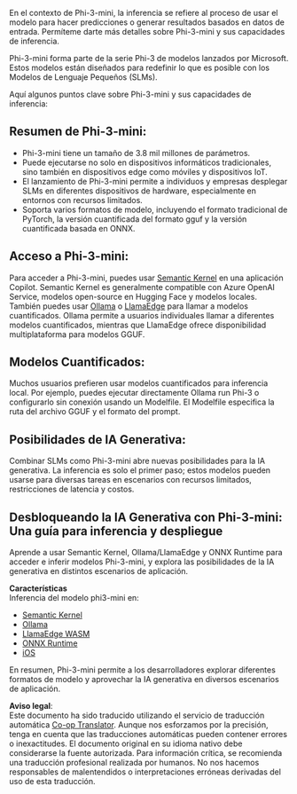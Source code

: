 <!--
CO_OP_TRANSLATOR_METADATA:
{
  "original_hash": "f1ff728038c4f554b660a36b76cbdd6e",
  "translation_date": "2025-07-16T21:06:30+00:00",
  "source_file": "md/01.Introduction/03/overview.md",
  "language_code": "es"
}
-->
En el contexto de Phi-3-mini, la inferencia se refiere al proceso de usar el modelo para hacer predicciones o generar resultados basados en datos de entrada. Permíteme darte más detalles sobre Phi-3-mini y sus capacidades de inferencia.

Phi-3-mini forma parte de la serie Phi-3 de modelos lanzados por Microsoft. Estos modelos están diseñados para redefinir lo que es posible con los Modelos de Lenguaje Pequeños (SLMs).

Aquí algunos puntos clave sobre Phi-3-mini y sus capacidades de inferencia:

## **Resumen de Phi-3-mini:**
- Phi-3-mini tiene un tamaño de 3.8 mil millones de parámetros.
- Puede ejecutarse no solo en dispositivos informáticos tradicionales, sino también en dispositivos edge como móviles y dispositivos IoT.
- El lanzamiento de Phi-3-mini permite a individuos y empresas desplegar SLMs en diferentes dispositivos de hardware, especialmente en entornos con recursos limitados.
- Soporta varios formatos de modelo, incluyendo el formato tradicional de PyTorch, la versión cuantificada del formato gguf y la versión cuantificada basada en ONNX.

## **Acceso a Phi-3-mini:**
Para acceder a Phi-3-mini, puedes usar [Semantic Kernel](https://github.com/microsoft/SemanticKernelCookBook?WT.mc_id=aiml-138114-kinfeylo) en una aplicación Copilot. Semantic Kernel es generalmente compatible con Azure OpenAI Service, modelos open-source en Hugging Face y modelos locales.  
También puedes usar [Ollama](https://ollama.com) o [LlamaEdge](https://llamaedge.com) para llamar a modelos cuantificados. Ollama permite a usuarios individuales llamar a diferentes modelos cuantificados, mientras que LlamaEdge ofrece disponibilidad multiplataforma para modelos GGUF.

## **Modelos Cuantificados:**
Muchos usuarios prefieren usar modelos cuantificados para inferencia local. Por ejemplo, puedes ejecutar directamente Ollama run Phi-3 o configurarlo sin conexión usando un Modelfile. El Modelfile especifica la ruta del archivo GGUF y el formato del prompt.

## **Posibilidades de IA Generativa:**
Combinar SLMs como Phi-3-mini abre nuevas posibilidades para la IA generativa. La inferencia es solo el primer paso; estos modelos pueden usarse para diversas tareas en escenarios con recursos limitados, restricciones de latencia y costos.

## **Desbloqueando la IA Generativa con Phi-3-mini: Una guía para inferencia y despliegue**  
Aprende a usar Semantic Kernel, Ollama/LlamaEdge y ONNX Runtime para acceder e inferir modelos Phi-3-mini, y explora las posibilidades de la IA generativa en distintos escenarios de aplicación.

**Características**  
Inferencia del modelo phi3-mini en:

- [Semantic Kernel](https://github.com/Azure-Samples/Phi-3MiniSamples/tree/main/semantickernel?WT.mc_id=aiml-138114-kinfeylo)  
- [Ollama](https://github.com/Azure-Samples/Phi-3MiniSamples/tree/main/ollama?WT.mc_id=aiml-138114-kinfeylo)  
- [LlamaEdge WASM](https://github.com/Azure-Samples/Phi-3MiniSamples/tree/main/wasm?WT.mc_id=aiml-138114-kinfeylo)  
- [ONNX Runtime](https://github.com/Azure-Samples/Phi-3MiniSamples/tree/main/onnx?WT.mc_id=aiml-138114-kinfeylo)  
- [iOS](https://github.com/Azure-Samples/Phi-3MiniSamples/tree/main/ios?WT.mc_id=aiml-138114-kinfeylo)  

En resumen, Phi-3-mini permite a los desarrolladores explorar diferentes formatos de modelo y aprovechar la IA generativa en diversos escenarios de aplicación.

**Aviso legal**:  
Este documento ha sido traducido utilizando el servicio de traducción automática [Co-op Translator](https://github.com/Azure/co-op-translator). Aunque nos esforzamos por la precisión, tenga en cuenta que las traducciones automáticas pueden contener errores o inexactitudes. El documento original en su idioma nativo debe considerarse la fuente autorizada. Para información crítica, se recomienda una traducción profesional realizada por humanos. No nos hacemos responsables de malentendidos o interpretaciones erróneas derivadas del uso de esta traducción.